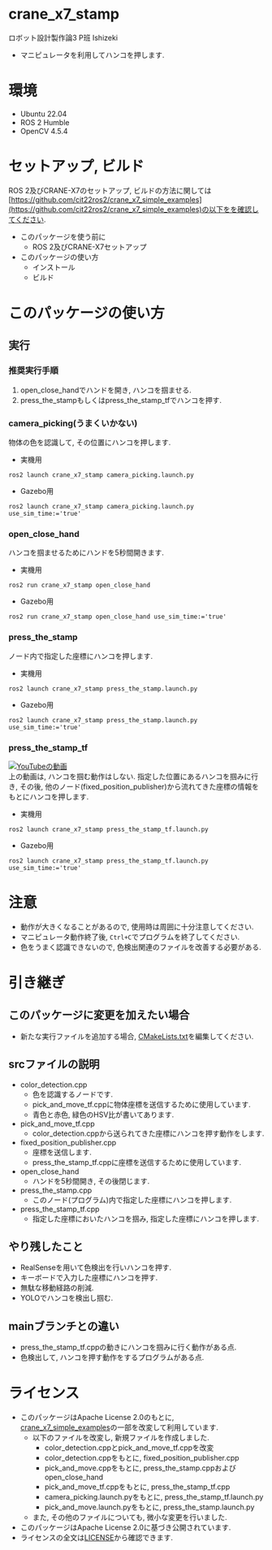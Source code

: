 # crane_x7_stamp
ロボット設計製作論3 P班 Ishizeki 
- マニピュレータを利用してハンコを押します. 

# 環境
- Ubuntu 22.04
- ROS 2 Humble
- OpenCV 4.5.4

# セットアップ, ビルド

ROS 2及びCRANE-X7のセットアップ, ビルドの方法に関しては[https://github.com/cit22ros2/crane_x7_simple_examples](https://github.com/cit22ros2/crane_x7_simple_examples)の以下をを確認してください.
- このパッケージを使う前に
  - ROS 2及びCRANE-X7セットアップ
- このパッケージの使い方
  - インストール
  - ビルド

# このパッケージの使い方

## 実行

### 推奨実行手順
1. open_close_handでハンドを開き, ハンコを掴ませる.  
2. press_the_stampもしくはpress_the_stamp_tfでハンコを押す.

### camera_picking(うまくいかない)
物体の色を認識して, その位置にハンコを押します. 
- 実機用
```
ros2 launch crane_x7_stamp camera_picking.launch.py
```
- Gazebo用
```
ros2 launch crane_x7_stamp camera_picking.launch.py use_sim_time:='true'
```
### open_close_hand
ハンコを掴ませるためにハンドを5秒間開きます.
- 実機用
```
ros2 run crane_x7_stamp open_close_hand
```
- Gazebo用
```
ros2 run crane_x7_stamp open_close_hand use_sim_time:='true'
```

### press_the_stamp
ノード内で指定した座標にハンコを押します.
- 実機用
```
ros2 launch crane_x7_stamp press_the_stamp.launch.py
```
- Gazebo用
```
ros2 launch crane_x7_stamp press_the_stamp.launch.py use_sim_time:='true'
```

### press_the_stamp_tf
[![YouTubeの動画](https://img.youtube.com/vi/GrYh_InDjL0/0.jpg)](https://youtu.be/GrYh_InDjL0)  
上の動画は, ハンコを掴む動作はしない. 
指定した位置にあるハンコを掴みに行き, その後, 他のノード(fixed_position_publisher)から流れてきた座標の情報をもとにハンコを押します.
- 実機用
```
ros2 launch crane_x7_stamp press_the_stamp_tf.launch.py
```

- Gazebo用
```
ros2 launch crane_x7_stamp press_the_stamp_tf.launch.py use_sim_time:='true'
```

# 注意
- 動作が大きくなることがあるので, 使用時は周囲に十分注意してください.
- マニピュレータ動作終了後, ```Ctrl+C```でプログラムを終了してください.
- 色をうまく認識できないので, 色検出関連のファイルを改善する必要がある.

# 引き継ぎ
## このパッケージに変更を加えたい場合
- 新たな実行ファイルを追加する場合, [CMakeLists.txt](https://github.com/ken222d/crane_x7_stamp/blob/main/CMakeLists.txt)を編集してください.
## srcファイルの説明
- color_detection.cpp
  - 色を認識するノードです.
  - pick_and_move_tf.cppに物体座標を送信するために使用しています. 
  - 青色と赤色, 緑色のHSV比が書いてあります.
- pick_and_move_tf.cpp
  - color_detection.cppから送られてきた座標にハンコを押す動作をします. 
- fixed_position_publisher.cpp
  - 座標を送信します.
  - press_the_stamp_tf.cppに座標を送信するために使用しています.
- open_close_hand
  - ハンドを5秒間開き, その後閉じます.
- press_the_stamp.cpp
  - このノード(プログラム)内で指定した座標にハンコを押します.
- press_the_stamp_tf.cpp
  - 指定した座標においたハンコを掴み, 指定した座標にハンコを押します.
## やり残したこと
- RealSenseを用いて色検出を行いハンコを押す.
- キーボードで入力した座標にハンコを押す.
- 無駄な移動経路の削減.
- YOLOでハンコを検出し掴む.

## mainブランチとの違い
 - press_the_stamp_tf.cppの動きにハンコを掴みに行く動作がある点. 
 - 色検出して, ハンコを押す動作をするプログラムがある点. 

# ライセンス
- このパッケージはApache License 2.0のもとに, [crane_x7_simple_examples](https://github.com/cit22ros2/crane_x7_simple_examples)の一部を改変して利用しています.
  - 以下のファイルを改変し, 新規ファイルを作成しました.
    - color_detection.cppとpick_and_move_tf.cppを改変
    - color_detection.cppをもとに, fixed_position_publisher.cpp
    - pick_and_move.cppをもとに, press_the_stamp.cppおよびopen_close_hand
    - pick_and_move_tf.cppをもとに, press_the_stamp_tf.cpp
    - camera_picking.launch.pyをもとに, press_the_stamp_tf.launch.py
    - pick_and_move.launch.pyをもとに, press_the_stamp.launch.py
  - また, その他のファイルについても, 微小な変更を行いました.
- このパッケージはApache License 2.0に基づき公開されています.  
- ライセンスの全文は[LICENSE](https://github.com/ken222d/crane_x7_stamp/blob/main/LICENSE)から確認できます.
